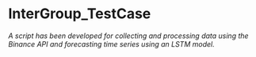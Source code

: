 # InterGroup_TestCase

_A script has been developed for collecting and processing data using the Binance API and forecasting time series using an LSTM model._
